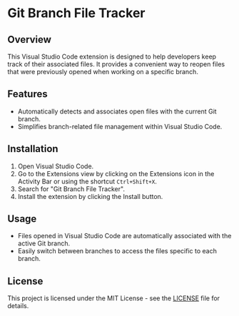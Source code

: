 # Git Branch File Tracker

## Overview

This Visual Studio Code extension is designed to help developers keep track of their associated files. It provides a convenient way to reopen files that were previously opened when working on a specific branch.

## Features

- Automatically detects and associates open files with the current Git branch.
- Simplifies branch-related file management within Visual Studio Code.

## Installation

1. Open Visual Studio Code.
2. Go to the Extensions view by clicking on the Extensions icon in the Activity Bar or using the shortcut `Ctrl+Shift+X`.
3. Search for "Git Branch File Tracker".
4. Install the extension by clicking the Install button.

## Usage

- Files opened in Visual Studio Code are automatically associated with the active Git branch.
- Easily switch between branches to access the files specific to each branch.

## License

This project is licensed under the MIT License - see the [LICENSE](https://github.com/ArtursTorsters/git-branch/blob/master/LICENSE.md) file for details.
